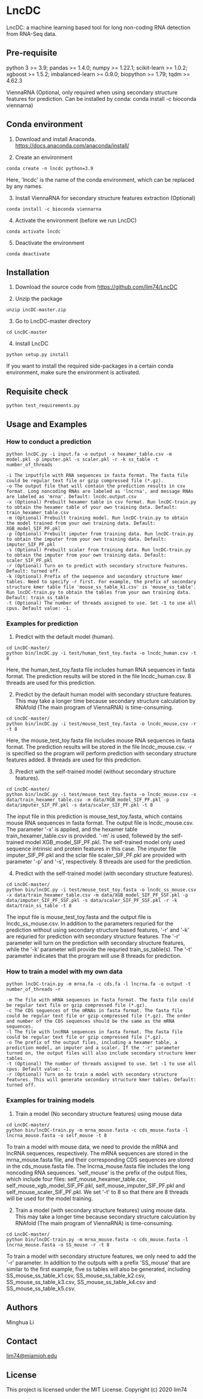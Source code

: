 # LncDC
LncDC: a machine learning based tool for long non-coding RNA detection from RNA-Seq data.

## Pre-requisite
python 3 >= 3.9; pandas >= 1.4.0; numpy >= 1.22.1; scikit-learn >= 1.0.2; xgboost >= 1.5.2; imbalanced-learn >= 0.9.0; biopython >= 1.79; tqdm >= 4.62.3

ViennaRNA (Optional, only required when using secondary structure features for prediction. Can be installed by conda: conda install -c bioconda viennarna)

## Conda environment
1. Download and install Anaconda.
https://docs.anaconda.com/anaconda/install/

2. Create an environment 
```
conda create -n lncdc python=3.9     
```
Here, 'lncdc' is the name of the conda environment, which can be replaced by any names.

3. Install ViennaRNA for secondary structure features extraction (Optional)
```
conda install -c bioconda viennarna
```

4. Activate the environment (before we run LncDC)
```
conda activate lncdc
```

5. Deactivate the environment
```
conda deactivate
```

## Installation
1. Download the source code from https://github.com/lim74/LncDC

2. Unzip the package
```
unzip LncDC-master.zip
```

3. Go to LncDC-master directory
```
cd LncDC-master
```

4. Install LncDC
```
python setup.py install
```
If you want to install the required side-packages in a certain conda environment, make sure the environment is activated. 

## Requisite check
```
python test_requirements.py
```

## Usage and Examples
### How to conduct a prediction
```
python lncDC.py -i input.fa -o output -x hexamer_table.csv -m model.pkl -p imputer.pkl -s scaler.pkl -r -k ss_table -t number_of_threads
```
    -i The inputfile with RNA sequences in fasta format. The fasta file could be regular text file or gzip compressed file (*.gz).
    -o The output file that will contain the prediction results in csv format. Long noncoding RNAs are labeled as 'lncrna', and message RNAs are labeled as 'mrna'. Default: lncdc.output.csv
    -x (Optional) Prebuilt hexamer table in csv format. Run lncDC-train.py to obtain the hexamer table of your own training data. Default: train_hexamer_table.csv
    -m (Optional) Prebuilt training model. Run lncDC-train.py to obtain the model trained from your own training data. Default: XGB_model_SIF_PF.pkl
    -p (Optional) Prebuilt imputer from training data. Run lncDC-train.py to obtain the imputer from your own training data. Default: imputer_SIF_PF.pkl
    -s (Optional) Prebuilt scaler from training data. Run lncDC-train.py to obtain the imputer from your own training data. Default: scaler_SIF_PF.pkl
    -r (Optional) Turn on to predict with secondary structure features. Default: turned off.
    -k (Optional) Prefix of the sequence and secondary structure kmer tables. Need to specify -r first. For example, the prefix of secondary structure kmer table file 'mouse_ss_table_k1.csv' is 'mouse_ss_table'. Run lncDC-train.py to obtain the tables from your own training data. Default: train_ss_table
    -t (Optional) The number of threads assigned to use. Set -1 to use all cpus. Default value: -1.
### Examples for prediction
1. Predict with the default model (human).
```
cd LncDC-master/
python bin/lncDC.py -i test/human_test_toy.fasta -o lncdc_human.csv -t 8
```
Here, the human_test_toy.fasta file includes human RNA sequences in fasta format. The prediction results will be stored in the file lncdc_human.csv. 8 threads are used for this prediction.

2. Predict by the default human model with secondary structure features. This may take a longer time because secondary structure calculation by RNAfold (The main program of ViennaRNA) is time-consuming.
```
cd LncDC-master/
python bin/lncDC.py -i test/mouse_test_toy.fasta -o lncdc_mouse.csv -r -t 8
```
Here, the mouse_test_toy.fasta file includes mouse RNA sequences in fasta format. The prediction results will be stored in the file lncdc_mouse.csv. -r is specified so the program will perform prediction with secondary structure features added. 8 threads are used for this prediction.  

3. Predict with the self-trained model (without secondary structure features).
```
cd LncDC-master/
python bin/lncDC.py -i test/mouse_test_toy.fasta -o lncdc_mouse.csv -x data/train_hexamer_table.csv -m data/XGB_model_SIF_PF.pkl -p data/imputer_SIF_PF.pkl -s data/scaler_SIF_PF.pkl -t 8
```
The input file in this prediction is mouse_test_toy.fasta, which contains mouse RNA sequences in fasta format. The output file is lncdc_mouse.csv. The parameter '-x' is applied, and the hexamer table train_hexamer_table.csv is provided. '-m' is used, follewed by the self-trained model XGB_model_SIF_PF.pkl. The self-trained model only used sequence intrinsic and protein features in this case. The imputer file imputer_SIF_PF.pkl and the sclar file scaler_SIF_PF.pkl are provided with parameter '-p' and '-s', respectively.  8 threads are used for the prediction.

4. Predict with the self-trained model (with secondary structure features).
```
cd LncDC-master/
python bin/lncDC.py -i test/mouse_test_toy.fasta -o lncdc_ss_mouse.csv -x data/train_hexamer_table.csv -m data/XGB_model_SIF_PF_SSF.pkl -p data/imputer_SIF_PF_SSF.pkl -s data/scaler_SIF_PF_SSF.pkl -r -k data/train_ss_table -t 8
```
The input file is mouse_test_toy.fasta and the output file is lncdc_ss_mouse.csv. In addition to the parameters requried for the prediction without using secondary structure based features, '-r' and '-k' are requried for prediction with secondary structure features. The '-r' parameter will turn on the prediction with secondary structure features, while the '-k' parameter will provide the requried train_ss_table(s). The '-t' parameter indicates that the program will use 8 threads for prediction. 

### How to train a model with my own data
```
python lncDC-train.py -m mrna.fa -c cds.fa -l lncrna.fa -o output -t number_of_threads -r
```
    -m The file with mRNA sequences in fasta format. The fasta file could be regular text file or gzip compressed file (*.gz). 
    -c The CDS sequences of the mRNAs in fasta format. The fasta file could be regular text file or gzip compressed file (*.gz). The order and number of the CDS sequences should be the same as the mRNA sequences.
    -l The file with lncRNA sequences in fasta format. The fasta file could be regular text file or gzip compressed file (*.gz).
    -o The prefix of the output files, including a hexamer table, a prediction model, an imputer and a scaler. If the '-r' parameter turned on, the output files will also include secondary structure kmer tables.
    -t (Optional) The number of threads assigned to use. Set -1 to use all cpus. Default value: -1.
    -r (Optional) Turn on to train a model with secondary structure features. This will generate secondary structure kmer tables. Default: turned off.

### Examples for training models
1. Train a model (No secondary structure features) using mouse data
```
cd LncDC-master/
python bin/lncDC-train.py -m mrna_mouse.fasta -c cds_mouse.fasta -l lncrna_mouse.fasta -o self_mouse -t 8
```
To train a model with mouse data, we need to provide the mRNA and lncRNA sequences, respectively. The mRNA sequences are stored in the mrna_mouse.fasta file, and their corresponding CDS sequences are stored in the cds_mouse.fasta file. The lncrna_mouse.fasta file includes the long noncoding RNA sequences. 'self_mouse' is the prefix of the output files, which include four files: self_mouse_hexamer_table.csv, self_mouse_xgb_model_SIF_PF.pkl, self_mouse_imputer_SIF_PF.pkl and self_mouse_scaler_SIF_PF.pkl. We set '-t' to 8 so that there are 8 threads will be used for the model training. 

2. Train a model (with secondary structure features) using mouse data. This may take a longer time because secondary structure calculation by RNAfold (The main program of ViennaRNA) is time-consuming.
```
cd LncDC-master/
python bin/lncDC-train.py -m mrna_mouse.fasta -c cds_mouse.fasta -l lncrna_mouse.fasta -o SS_mouse -r -t 8
```
To train a model with secondary structure features, we only need to add the '-r' parameter. In addition to the outputs with a prefix 'SS_mouse' that are similar to the first example, five ss tables will also be generated, including SS_mouse_ss_table_k1.csv, SS_mouse_ss_table_k2.csv, SS_mouse_ss_table_k3.csv, SS_mouse_ss_table_k4.csv and SS_mouse_ss_table_k5.csv.

## Authors
Minghua Li

## Contact
lim74@miamioh.edu

## License
This project is licensed under the MIT License. 
Copyright (c) 2020 lim74
